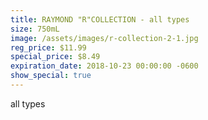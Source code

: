 ```yaml
---
title: RAYMOND "R"COLLECTION - all types
size: 750mL
image: /assets/images/r-collection-2-1.jpg
reg_price: $11.99
special_price: $8.49
expiration_date: 2018-10-23 00:00:00 -0600
show_special: true
---
```


all types